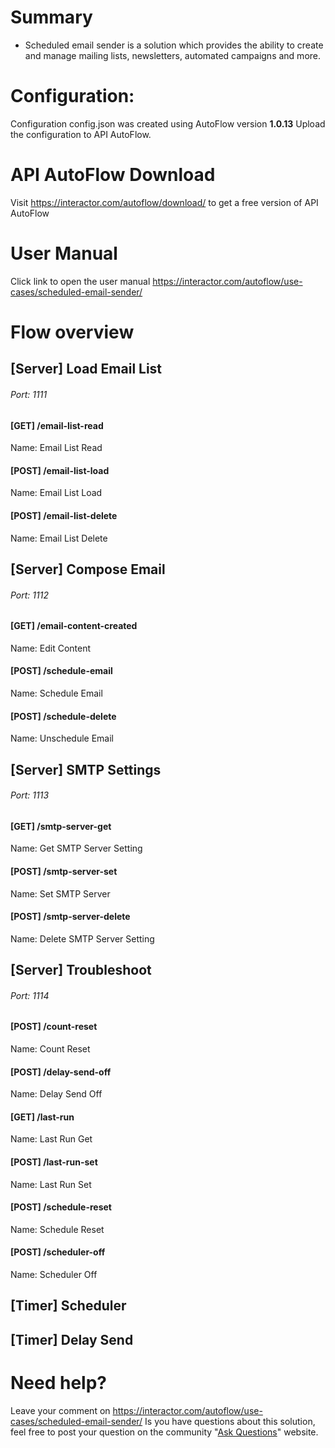 # Summary
* Scheduled email sender is a solution which provides the ability to create and manage mailing lists, newsletters, automated campaigns and more.

# Configuration:
Configuration config.json was created using AutoFlow version __1.0.13__
Upload the configuration to API AutoFlow.

# API AutoFlow Download
Visit https://interactor.com/autoflow/download/ to get a free version of API AutoFlow

# User Manual
Click link to open the user manual <a href="https://interactor.com/autoflow/use-cases/scheduled-email-sender/" target="_blank">https://interactor.com/autoflow/use-cases/scheduled-email-sender/</a>

# Flow overview

## [Server] Load Email List
###### Port: 1111
#### [GET] /email-list-read
Name: Email List Read
#### [POST] /email-list-load
Name: Email List Load
#### [POST] /email-list-delete
Name: Email List Delete

## [Server] Compose Email
###### Port: 1112
#### [GET] /email-content-created
Name: Edit Content
#### [POST] /schedule-email
Name: Schedule Email
#### [POST] /schedule-delete
Name: Unschedule Email

## [Server] SMTP Settings
###### Port: 1113
#### [GET] /smtp-server-get
Name: Get SMTP Server Setting
#### [POST] /smtp-server-set
Name: Set SMTP Server
#### [POST] /smtp-server-delete
Name: Delete SMTP Server Setting

## [Server] Troubleshoot
###### Port: 1114
#### [POST] /count-reset
Name: Count Reset
#### [POST] /delay-send-off
Name: Delay Send Off
#### [GET] /last-run
Name: Last Run Get
#### [POST] /last-run-set
Name: Last Run Set
#### [POST] /schedule-reset
Name: Schedule Reset
#### [POST] /scheduler-off
Name: Scheduler Off

## [Timer] Scheduler

## [Timer] Delay Send

# Need help?
Leave your comment on <a href="https://interactor.com/autoflow/use-cases/scheduled-email-sender/" target="_blank">https://interactor.com/autoflow/use-cases/scheduled-email-sender/</a>
Is you have questions about this solution, feel free to post your question on the community "<a href="https://interactor.com/autoflow/questions" target="_blank">Ask Questions</a>" website.
